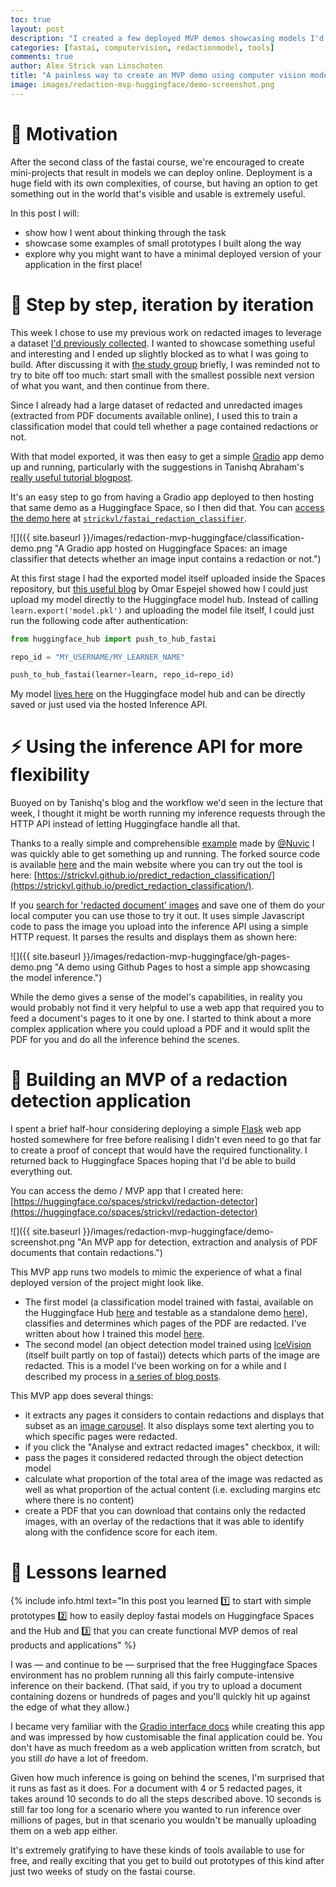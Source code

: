 ```yaml
---
toc: true
layout: post
description: "I created a few deployed MVP demos showcasing models I'd created while participating in the fastai course, uploading them to the Huggingface Hub and using a Gradio Demo hosted on Huggingface Spaces."
categories: [fastai, computervision, redactionmodel, tools]
comments: true
author: Alex Strick van Linschoten
title: "A painless way to create an MVP demo using computer vision models"
image: images/redaction-mvp-huggingface/demo-screenshot.png
---
```

# 🚦 Motivation

After the second class of the fastai course, we're encouraged to create mini-projects that result in models we can deploy online. Deployment is a huge field with its own complexities, of course, but having an option to get something out in the world that's visible and usable is extremely useful.

In this post I will:

- show how I went about thinking through the task
- showcase some examples of small prototypes I built along the way
- explore why you might want to have a minimal deployed version of your application in the first place!

# 🐾 Step by step, iteration by iteration

This week I chose to use my previous work on redacted images to leverage a dataset [I'd previously collected](https://mlops.systems/fastai/redactionmodel/computervision/datalabelling/2021/09/06/redaction-classification-chapter-2.html). I wanted to showcase something useful and interesting and I ended up slightly blocked as to what I was going to build. After discussing it with [the study group](https://www.meetup.com/delft-fast-ai-study-group/) briefly, I was reminded not to try to bite off too much: start small with the smallest possible next version of what you want, and then continue from there.

Since I already had a large dataset of redacted and unredacted images (extracted from PDF documents available online), I used this to train a classification model that could tell whether a page contained redactions or not.

With that model exported, it was then easy to get a simple [Gradio](https://gradio.app) app demo up and running, particularly with the suggestions in Tanishq Abraham's [really useful tutorial blogpost](https://tmabraham.github.io/blog/gradio_hf_spaces_tutorial).

It's an easy step to go from having a Gradio app deployed to then hosting that same demo as a Huggingface Space, so I then did that. You can [access the demo here](https://huggingface.co/spaces/strickvl/fastai_redaction_classifier) at [`strickvl/fastai_redaction_classifier`](https://huggingface.co/spaces/strickvl/fastai_redaction_classifier).

![]({{ site.baseurl }}/images/redaction-mvp-huggingface/classification-demo.png "A Gradio app hosted on Huggingface Spaces: an image classifier that detects whether an image input contains a redaction or not.")

At this first stage I had the exported model itself uploaded inside the Spaces repository, but [this useful blog](https://huggingface.co/blog/fastai) by Omar Espejel showed how I could just upload my model directly to the Huggingface model hub. Instead of calling `learn.export('model.pkl')` and uploading the model file itself, I could just run the following code after authentication:

```python
from huggingface_hub import push_to_hub_fastai

repo_id = "MY_USERNAME/MY_LEARNER_NAME"

push_to_hub_fastai(learner=learn, repo_id=repo_id)
```

My model [lives here](https://huggingface.co/strickvl/redaction-classifier-fastai) on the Huggingface model hub and can be directly saved or just used via the hosted Inference API.

# ⚡️ Using the inference API for more flexibility

Buoyed on by Tanishq's blog and the workflow we'd seen in the lecture that week, I thought it might be worth running my inference requests through the HTTP API instead of letting Huggingface handle all that.

Thanks to a really simple and comprehensible [example](https://github.com/nuvic/predict_image) made by [@Nuvic](https://github.com/nuvic) I was quickly able to get something up and running. The forked source code is available [here](https://github.com/strickvl/predict_redaction_classification) and the main website where you can try out the tool is here: [https://strickvl.github.io/predict_redaction_classification/](https://strickvl.github.io/predict_redaction_classification/). 

If you [search for 'redacted document' images](https://duckduckgo.com/?q=redacted+document&t=osx&iax=images&ia=images) and save one of them do your local computer you can use those to try it out. It uses simple Javascript code to pass the image you upload into the inference API using a simple HTTP request. It parses the results and displays them as shown here:

![]({{ site.baseurl }}/images/redaction-mvp-huggingface/gh-pages-demo.png "A demo using Github Pages to host a simple app showcasing the model inference.")

While the demo gives a sense of the model's capabilities, in reality you would probably not find it very helpful to use a web app that required you to feed a document's pages to it one by one. I started to think about a more complex application where you could upload a PDF and it would split the PDF for you and do all the inference behind the scenes.

# 🚀 Building an MVP of a redaction detection application

I spent a brief half-hour considering deploying a simple [Flask](https://flask.palletsprojects.com/en/2.1.x/) web app hosted somewhere for free before realising I didn't even need to go that far to create a proof of concept that would have the required functionality. I returned back to Huggingface Spaces hoping that I'd be able to build everything out.

You can access the demo / MVP app that I created here:
[https://huggingface.co/spaces/strickvl/redaction-detector](https://huggingface.co/spaces/strickvl/redaction-detector)

![]({{ site.baseurl }}/images/redaction-mvp-huggingface/demo-screenshot.png "An MVP app for detection, extraction and analysis of PDF documents that contain redactions.")

This MVP app runs two models to mimic the experience of what a final deployed version of the project might look like.

- The first model (a classification model trained with fastai, available on the Huggingface Hub [here](https://huggingface.co/strickvl/redaction-classifier-fastai) and testable as a standalone demo [here](https://huggingface.co/spaces/strickvl/fastai_redaction_classifier)), classifies and determines which pages of the PDF are redacted. I've written about how I trained this model [here](https://mlops.systems/fastai/redactionmodel/computervision/datalabelling/2021/09/06/redaction-classification-chapter-2.html).
- The second model (an object detection model trained using [IceVision](https://airctic.com/) (itself built partly on top of fastai)) detects which parts of the image are redacted. This is a model I've been working on for a while and I described my process in [a series of blog posts](https://mlops.systems/categories/#redactionmodel).

This MVP app does several things:

- it extracts any pages it considers to contain redactions and displays that subset as an [image carousel](https://gradio.app/docs/#o_carousel). It also displays some text alerting you to which specific pages were redacted.
- if you click the "Analyse and extract redacted images" checkbox, it will:
- pass the pages it considered redacted through the object detection model
- calculate what proportion of the total area of the image was redacted as well as what proportion of the actual content (i.e. excluding margins etc where there is no content)
- create a PDF that you can download that contains only the redacted images, with an overlay of the redactions that it was able to identify along with the confidence score for each item.

# 🤔 Lessons learned

{% include info.html text="In this post you learned 1️⃣ to start with simple prototypes 2️⃣ how to easily deploy fastai models on Huggingface Spaces and the Hub and 3️⃣ that you can create functional MVP demos of real products and applications" %}

I was — and continue to be — surprised that the free Huggingface Spaces environment has no problem running all this fairly compute-intensive inference on their backend. (That said, if you try to upload a document containing dozens or hundreds of pages and you'll quickly hit up against the edge of what they allow.)

I became very familiar with the [Gradio interface docs](https://gradio.app/docs/) while creating this app and was impressed by how customisable the final application could be. You don't have as much freedom as a web application written from scratch, but you still *do* have a lot of freedom.

Given how much inference is going on behind the scenes, I'm surprised that it runs as fast as it does. For a document with 4 or 5 redacted pages, it takes around 10 seconds to do all the steps described above. 10 seconds is still far too long for a scenario where you wanted to run inference over millions of pages, but in that scenario you wouldn't be manually uploading them on a web app either.

It's extremely gratifying to have these kinds of tools available to use for free, and really exciting that you get to build out prototypes of this kind after just two weeks of study on the fastai course.